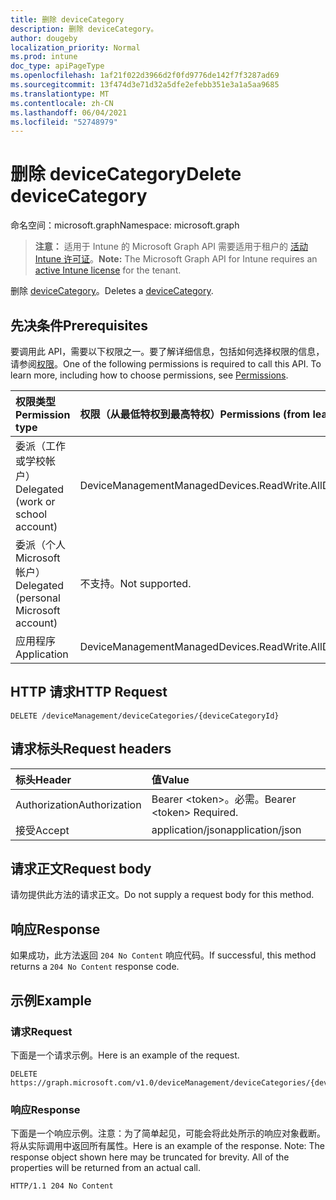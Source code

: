 ```yaml
---
title: 删除 deviceCategory
description: 删除 deviceCategory。
author: dougeby
localization_priority: Normal
ms.prod: intune
doc_type: apiPageType
ms.openlocfilehash: 1af21f022d3966d2f0fd9776de142f7f3287ad69
ms.sourcegitcommit: 13f474d3e71d32a5dfe2efebb351e3a1a5aa9685
ms.translationtype: MT
ms.contentlocale: zh-CN
ms.lasthandoff: 06/04/2021
ms.locfileid: "52748979"
---
```

# <a name="delete-devicecategory"></a><span data-ttu-id="61acd-103">删除 deviceCategory</span><span class="sxs-lookup"><span data-stu-id="61acd-103">Delete deviceCategory</span></span>

<span data-ttu-id="61acd-104">命名空间：microsoft.graph</span><span class="sxs-lookup"><span data-stu-id="61acd-104">Namespace: microsoft.graph</span></span>

> <span data-ttu-id="61acd-105">**注意：** 适用于 Intune 的 Microsoft Graph API 需要适用于租户的 [活动 Intune 许可证](https://go.microsoft.com/fwlink/?linkid=839381)。</span><span class="sxs-lookup"><span data-stu-id="61acd-105">**Note:** The Microsoft Graph API for Intune requires an [active Intune license](https://go.microsoft.com/fwlink/?linkid=839381) for the tenant.</span></span>

<span data-ttu-id="61acd-106">删除 [deviceCategory](../resources/intune-onboarding-devicecategory.md)。</span><span class="sxs-lookup"><span data-stu-id="61acd-106">Deletes a [deviceCategory](../resources/intune-onboarding-devicecategory.md).</span></span>

## <a name="prerequisites"></a><span data-ttu-id="61acd-107">先决条件</span><span class="sxs-lookup"><span data-stu-id="61acd-107">Prerequisites</span></span>
<span data-ttu-id="61acd-p101">要调用此 API，需要以下权限之一。要了解详细信息，包括如何选择权限的信息，请参阅[权限](/graph/permissions-reference)。</span><span class="sxs-lookup"><span data-stu-id="61acd-p101">One of the following permissions is required to call this API. To learn more, including how to choose permissions, see [Permissions](/graph/permissions-reference).</span></span>

|<span data-ttu-id="61acd-110">权限类型</span><span class="sxs-lookup"><span data-stu-id="61acd-110">Permission type</span></span>|<span data-ttu-id="61acd-111">权限（从最低特权到最高特权）</span><span class="sxs-lookup"><span data-stu-id="61acd-111">Permissions (from least to most privileged)</span></span>|
|:---|:---|
|<span data-ttu-id="61acd-112">委派（工作或学校帐户）</span><span class="sxs-lookup"><span data-stu-id="61acd-112">Delegated (work or school account)</span></span>|<span data-ttu-id="61acd-113">DeviceManagementManagedDevices.ReadWrite.All</span><span class="sxs-lookup"><span data-stu-id="61acd-113">DeviceManagementManagedDevices.ReadWrite.All</span></span>|
|<span data-ttu-id="61acd-114">委派（个人 Microsoft 帐户）</span><span class="sxs-lookup"><span data-stu-id="61acd-114">Delegated (personal Microsoft account)</span></span>|<span data-ttu-id="61acd-115">不支持。</span><span class="sxs-lookup"><span data-stu-id="61acd-115">Not supported.</span></span>|
|<span data-ttu-id="61acd-116">应用程序</span><span class="sxs-lookup"><span data-stu-id="61acd-116">Application</span></span>|<span data-ttu-id="61acd-117">DeviceManagementManagedDevices.ReadWrite.All</span><span class="sxs-lookup"><span data-stu-id="61acd-117">DeviceManagementManagedDevices.ReadWrite.All</span></span>|

## <a name="http-request"></a><span data-ttu-id="61acd-118">HTTP 请求</span><span class="sxs-lookup"><span data-stu-id="61acd-118">HTTP Request</span></span>
<!-- {
  "blockType": "ignored"
}
-->
``` http
DELETE /deviceManagement/deviceCategories/{deviceCategoryId}
```

## <a name="request-headers"></a><span data-ttu-id="61acd-119">请求标头</span><span class="sxs-lookup"><span data-stu-id="61acd-119">Request headers</span></span>
|<span data-ttu-id="61acd-120">标头</span><span class="sxs-lookup"><span data-stu-id="61acd-120">Header</span></span>|<span data-ttu-id="61acd-121">值</span><span class="sxs-lookup"><span data-stu-id="61acd-121">Value</span></span>|
|:---|:---|
|<span data-ttu-id="61acd-122">Authorization</span><span class="sxs-lookup"><span data-stu-id="61acd-122">Authorization</span></span>|<span data-ttu-id="61acd-123">Bearer &lt;token&gt;。必需。</span><span class="sxs-lookup"><span data-stu-id="61acd-123">Bearer &lt;token&gt; Required.</span></span>|
|<span data-ttu-id="61acd-124">接受</span><span class="sxs-lookup"><span data-stu-id="61acd-124">Accept</span></span>|<span data-ttu-id="61acd-125">application/json</span><span class="sxs-lookup"><span data-stu-id="61acd-125">application/json</span></span>|

## <a name="request-body"></a><span data-ttu-id="61acd-126">请求正文</span><span class="sxs-lookup"><span data-stu-id="61acd-126">Request body</span></span>
<span data-ttu-id="61acd-127">请勿提供此方法的请求正文。</span><span class="sxs-lookup"><span data-stu-id="61acd-127">Do not supply a request body for this method.</span></span>

## <a name="response"></a><span data-ttu-id="61acd-128">响应</span><span class="sxs-lookup"><span data-stu-id="61acd-128">Response</span></span>
<span data-ttu-id="61acd-129">如果成功，此方法返回 `204 No Content` 响应代码。</span><span class="sxs-lookup"><span data-stu-id="61acd-129">If successful, this method returns a `204 No Content` response code.</span></span>

## <a name="example"></a><span data-ttu-id="61acd-130">示例</span><span class="sxs-lookup"><span data-stu-id="61acd-130">Example</span></span>

### <a name="request"></a><span data-ttu-id="61acd-131">请求</span><span class="sxs-lookup"><span data-stu-id="61acd-131">Request</span></span>
<span data-ttu-id="61acd-132">下面是一个请求示例。</span><span class="sxs-lookup"><span data-stu-id="61acd-132">Here is an example of the request.</span></span>
``` http
DELETE https://graph.microsoft.com/v1.0/deviceManagement/deviceCategories/{deviceCategoryId}
```

### <a name="response"></a><span data-ttu-id="61acd-133">响应</span><span class="sxs-lookup"><span data-stu-id="61acd-133">Response</span></span>
<span data-ttu-id="61acd-p102">下面是一个响应示例。注意：为了简单起见，可能会将此处所示的响应对象截断。将从实际调用中返回所有属性。</span><span class="sxs-lookup"><span data-stu-id="61acd-p102">Here is an example of the response. Note: The response object shown here may be truncated for brevity. All of the properties will be returned from an actual call.</span></span>
``` http
HTTP/1.1 204 No Content
```




